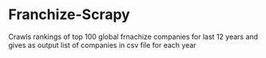 # Franchize-Scrapy
Crawls rankings of top 100 global frnachize companies for last 12 years and gives as output list of companies in csv file for each year

